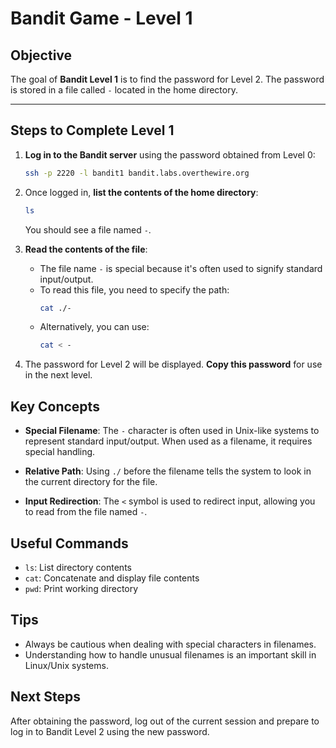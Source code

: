 # Bandit Game - Level 1

## Objective
The goal of **Bandit Level 1** is to find the password for Level 2. The password is stored in a file called `-` located in the home directory.

---

## Steps to Complete Level 1

1. **Log in to the Bandit server** using the password obtained from Level 0:
   ```bash
   ssh -p 2220 -l bandit1 bandit.labs.overthewire.org
   ```

2. Once logged in, **list the contents of the home directory**:
   ```bash
   ls
   ```
   You should see a file named `-`.

3. **Read the contents of the file**:
   - The file name `-` is special because it's often used to signify standard input/output.
   - To read this file, you need to specify the path:
     ```bash
     cat ./-
     ```
   - Alternatively, you can use:
     ```bash
     cat < -
     ```

4. The password for Level 2 will be displayed. **Copy this password** for use in the next level.

## Key Concepts

- **Special Filename**: The `-` character is often used in Unix-like systems to represent standard input/output. When used as a filename, it requires special handling.

- **Relative Path**: Using `./` before the filename tells the system to look in the current directory for the file.

- **Input Redirection**: The `<` symbol is used to redirect input, allowing you to read from the file named `-`.

## Useful Commands

- `ls`: List directory contents
- `cat`: Concatenate and display file contents
- `pwd`: Print working directory

## Tips

- Always be cautious when dealing with special characters in filenames.
- Understanding how to handle unusual filenames is an important skill in Linux/Unix systems.

## Next Steps

After obtaining the password, log out of the current session and prepare to log in to Bandit Level 2 using the new password.

